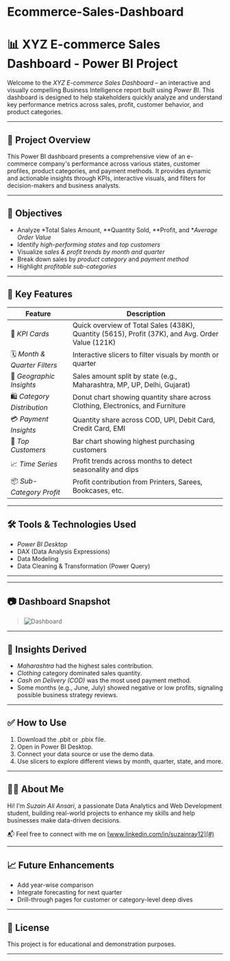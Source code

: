 # Ecommerce-Sales-Dashboard
# 📊 XYZ E-commerce Sales Dashboard - Power BI Project

Welcome to the *XYZ E-commerce Sales Dashboard* – an interactive and visually compelling Business Intelligence report built using *Power BI*. This dashboard is designed to help stakeholders quickly analyze and understand key performance metrics across sales, profit, customer behavior, and product categories.

---

## 🚀 Project Overview

This Power BI dashboard presents a comprehensive view of an e-commerce company's performance across various states, customer profiles, product categories, and payment methods. It provides dynamic and actionable insights through KPIs, interactive visuals, and filters for decision-makers and business analysts.

---

## 🎯 Objectives

- Analyze *Total Sales Amount, **Quantity Sold, **Profit, and **Average Order Value*
- Identify *high-performing states* and *top customers*
- Visualize *sales & profit trends by month and quarter*
- Break down sales by *product category* and *payment method*
- Highlight *profitable sub-categories*

---

## 📌 Key Features

| Feature | Description |
|--------|-------------|
| 🔢 *KPI Cards* | Quick overview of Total Sales (438K), Quantity (5615), Profit (37K), and Avg. Order Value (121K) |
| 🗓 *Month & Quarter Filters* | Interactive slicers to filter visuals by month or quarter |
| 📍 *Geographic Insights* | Sales amount split by state (e.g., Maharashtra, MP, UP, Delhi, Gujarat) |
| 🛍 *Category Distribution* | Donut chart showing quantity share across Clothing, Electronics, and Furniture |
| 💳 *Payment Insights* | Quantity share across COD, UPI, Debit Card, Credit Card, EMI |
| 🧾 *Top Customers* | Bar chart showing highest purchasing customers |
| 📈 *Time Series* | Profit trends across months to detect seasonality and dips |
| 📦 *Sub-Category Profit* | Profit contribution from Printers, Sarees, Bookcases, etc. |

---

## 🛠 Tools & Technologies Used

- *Power BI Desktop*
- DAX (Data Analysis Expressions)
- Data Modeling
- Data Cleaning & Transformation (Power Query)

---

---

## 📷 Dashboard Snapshot

> ![Dashboard](assets/dashboard-screenshot.jpg)

---

## 🧠 Insights Derived

- *Maharashtra* had the highest sales contribution.
- *Clothing* category dominated sales quantity.
- *Cash on Delivery (COD)* was the most used payment method.
- Some months (e.g., June, July) showed negative or low profits, signaling possible business strategy reviews.

---

## ✅ How to Use

1. Download the .pbit or .pbix file.
2. Open in Power BI Desktop.
3. Connect your data source or use the demo data.
4. Use slicers to explore different views by month, quarter, state, and more.

---

## 👩‍💻 About Me

Hi! I’m *Suzain Ali Ansari*, a passionate Data Analytics and Web Development student, building real-world projects to enhance my skills and help businesses make data-driven decisions.

📬 Feel free to connect with me on [www.linkedin.com/in/suzainray12](#)

---

## 📈 Future Enhancements

- Add year-wise comparison
- Integrate forecasting for next quarter
- Drill-through pages for customer or category-level deep dives

---

## 📝 License

This project is for educational and demonstration purposes.

---
